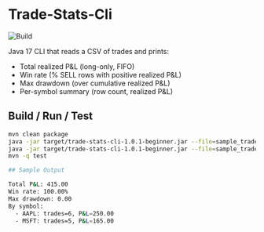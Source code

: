 # Trade-Stats-Cli

![Build](https://github.com/DanielRafla/trade-stats-cli/actions/workflows/ci.yml/badge.svg)

Java 17 CLI that reads a CSV of trades and prints:
- Total realized P&L (long-only, FIFO)
- Win rate (% SELL rows with positive realized P&L)
- Max drawdown (over cumulative realized P&L)
- Per-symbol summary (row count, realized P&L)

## Build / Run / Test
```bash
mvn clean package
java -jar target/trade-stats-cli-1.0.1-beginner.jar --file=sample_trades.csv
java -jar target/trade-stats-cli-1.0.1-beginner.jar --file=sample_trades.csv --symbol=AAPL --since=2024-01-01
mvn -q test

## Sample Output

Total P&L: 415.00
Win rate: 100.00%
Max drawdown: 0.00
By symbol:
  - AAPL: trades=6, P&L=250.00
  - MSFT: trades=5, P&L=165.00
